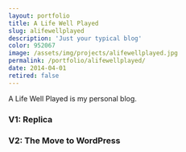 ```yaml
---
layout: portfolio
title: A Life Well Played
slug: alifewellplayed
description: 'Just your typical blog'
color: 952067
image: /assets/img/projects/alifewellplayed.jpg
permalink: /portfolio/alifewellplayed/
date: 2014-04-01
retired: false
---
```


A Life Well Played is my personal blog.

### V1: Replica


### V2: The Move to WordPress 
